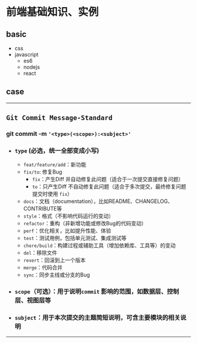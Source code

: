 # 前端基础知识、实例

## basic

- css
- javascript
  - es6
  - nodejs
  - react

## case

--- 

## `Git Commit Message-Standard`

### git commit -m `'<type>(<scope>):<subject>'`

- ### `type` (必选，统一全部变成小写)

  - `feat/feature/add`：新功能
  - `fix/to`: 修复Bug
    - `fix`：产生Diff 并自动修复此问题（适合于一次提交直接修复问题）
    - `to`：只产生Diff 不自动修复此问题（适合于多次提交，最终修复问题提交时使用 `fix`）
  - `docs`：文档（documentation），比如README、CHANGELOG、CONTRIBUTE等
  - `style`：格式（不影响代码运行的变动）
  - `refactor`：重构（非新增功能或修改Bug的代码变动）
  - `perf`：优化相关，比如提升性能、体验
  - `test`：测试用例，包括单元测试、集成测试等
  - `chore/build`：构建过程或辅助工具（增加依赖库、工具等）的变动
  - `del`：移除文件
  - `revert`：回滚到上一个版本
  - `merge`：代码合并
  - `sync`：同步主线或分支的Bug
  
- ### `scope`（可选）：用于说明`commit` 影响的范围，如数据层、控制层、视图层等

- ### `subject`：用于本次提交的主题简短说明，可含主要模块的相关说明

---
